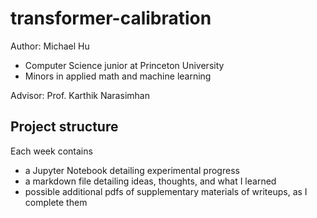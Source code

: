 # transformer-calibration

Author: Michael Hu
- Computer Science junior at Princeton University
- Minors in applied math and machine learning

Advisor: Prof. Karthik Narasimhan

## Project structure

Each week contains 
- a Jupyter Notebook detailing experimental progress
- a markdown file detailing ideas, thoughts, and what I learned
- possible additional pdfs of supplementary materials of writeups, as I complete them
